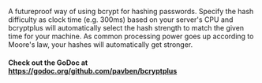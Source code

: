 A futureproof way of using bcrypt for hashing passwords. Specify the hash difficulty as clock time (e.g. 300ms) based on your server's CPU and bcryptplus will automatically select the hash strength to match the given time for your machine. As common processing power goes up according to Moore's law, your hashes will automatically get stronger.

#### Check out the GoDoc at https://godoc.org/github.com/pavben/bcryptplus

